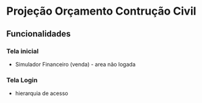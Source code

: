# Projeção Orçamento Contrução Civil

## Funcionalidades

### Tela inicial

* Simulador Financeiro (venda) - area não logada 

### Tela Login

* hierarquia de acesso

